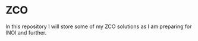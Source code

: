 # ZCO
In this repository I will store some of my ZCO solutions as I am preparing for INOI and further.
